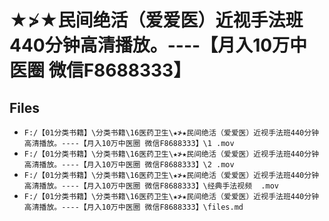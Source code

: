 # ★≯★民间绝活（爱爱医）近视手法班440分钟高清播放。----【月入10万中医圈 微信F8688333】

## Files

- `F:/【01分类书籍】\分类书籍\16医药卫生\★≯★民间绝活（爱爱医）近视手法班440分钟高清播放。----【月入10万中医圈 微信F8688333】\1 .mov`
- `F:/【01分类书籍】\分类书籍\16医药卫生\★≯★民间绝活（爱爱医）近视手法班440分钟高清播放。----【月入10万中医圈 微信F8688333】\2 .mov`
- `F:/【01分类书籍】\分类书籍\16医药卫生\★≯★民间绝活（爱爱医）近视手法班440分钟高清播放。----【月入10万中医圈 微信F8688333】\经典手法视频  .mov`
- `F:/【01分类书籍】\分类书籍\16医药卫生\★≯★民间绝活（爱爱医）近视手法班440分钟高清播放。----【月入10万中医圈 微信F8688333】\files.md`
